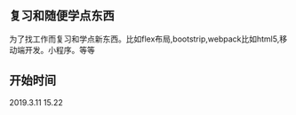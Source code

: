 ## 复习和随便学点东西
为了找工作而复习和学点新东西。比如flex布局,bootstrip,webpack比如html5,移动端开发。小程序。等等
## 开始时间 
2019.3.11  15.22